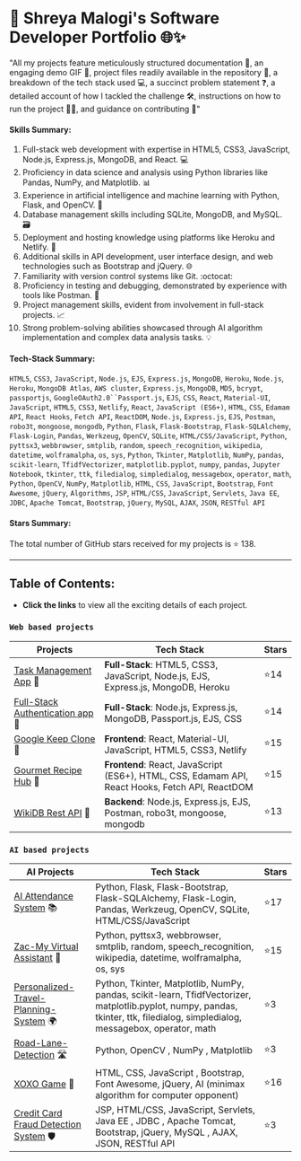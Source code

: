# 🚀 Shreya Malogi's Software Developer Portfolio 🌐✨

"All my projects feature meticulously structured documentation 📄, an engaging demo GIF 🎥, project files readily available in the repository 📂, a breakdown of the tech stack used 💻, a succinct problem statement ❓, a detailed account of how I tackled the challenge 🛠️, instructions on how to run the project 🏃‍♂️, and guidance on contributing 🤝"


#### Skills Summary:

1. Full-stack web development with expertise in HTML5, CSS3, JavaScript, Node.js, Express.js, MongoDB, and React. 💻
2. Proficiency in data science and analysis using Python libraries like Pandas, NumPy, and Matplotlib. 📊
3. Experience in artificial intelligence and machine learning with Python, Flask, and OpenCV. 🤖
4. Database management skills including SQLite, MongoDB, and MySQL. 🗃️
5. Deployment and hosting knowledge using platforms like Heroku and Netlify. 🚀
6. Additional skills in API development, user interface design, and web technologies such as Bootstrap and jQuery. 🌐
7. Familiarity with version control systems like Git. :octocat:
8. Proficiency in testing and debugging, demonstrated by experience with tools like Postman. 🔧
9. Project management skills, evident from involvement in full-stack projects. 📈
10. Strong problem-solving abilities showcased through AI algorithm implementation and complex data analysis tasks. 💡

#### Tech-Stack Summary:

`HTML5`, `CSS3`, `JavaScript`, `Node.js`, `EJS`, `Express.js`, `MongoDB`, `Heroku`, `Node.js`, `Heroku`, `MongoDB Atlas`, `AWS cluster`, `Express.js`, `MongoDB`, `MD5`, `bcrypt`, `passportjs`, `GoogleOAuth2.0``Passport.js`, `EJS`, `CSS`, `React`, `Material-UI`, `JavaScript`, `HTML5`, `CSS3`, `Netlify`, `React`, `JavaScript (ES6+)`, `HTML`, `CSS`, `Edamam API`, `React Hooks`, `Fetch API`, `ReactDOM`, `Node.js`, `Express.js`, `EJS`, `Postman`, `robo3t`, `mongoose`, `mongodb`, `Python`, `Flask`, `Flask-Bootstrap`, `Flask-SQLAlchemy`, `Flask-Login`, `Pandas`, `Werkzeug`, `OpenCV`, `SQLite`, `HTML/CSS/JavaScript`, `Python`, `pyttsx3`, `webbrowser`, `smtplib`, `random`, `speech_recognition`, `wikipedia`, `datetime`, `wolframalpha`, `os`, `sys`, `Python`, `Tkinter`, `Matplotlib`, `NumPy`, `pandas`, `scikit-learn`, `TfidfVectorizer`, `matplotlib.pyplot`, `numpy`, `pandas`, `Jupyter Notebook`, `tkinter`, `ttk`, `filedialog`, `simpledialog`, `messagebox`, `operator`, `math`, `Python`, `OpenCV`, `NumPy`, `Matplotlib`, `HTML`, `CSS`, `JavaScript`, `Bootstrap`, `Font Awesome`, `jQuery`, `Algorithms`, `JSP`, `HTML/CSS`, `JavaScript`, `Servlets`, `Java EE`, `JDBC`, `Apache Tomcat`, `Bootstrap`, `jQuery`, `MySQL`, `AJAX`, `JSON`, `RESTful API`

#### Stars Summary:

The total number of GitHub stars received for my projects is ⭐ 138.

---

## Table of Contents:

- **Click the links** to view all the exciting details of each project.

### `Web based projects`

| Projects | Tech Stack | Stars |
|----------|------------|-------|
| [Task Management App](https://github.com/shreyamalogi/todolist-app) 📅 | **Full-Stack**: HTML5, CSS3, JavaScript, Node.js, EJS, Express.js, MongoDB, Heroku | ⭐14 |
| [Full-Stack Authentication app](https://github.com/shreyamalogi/secret-key-web-app) 🔐 | **Full-Stack**: Node.js, Express.js, MongoDB, Passport.js, EJS, CSS | ⭐️14 |
| [Google Keep Clone](https://github.com/shreyamalogi/Google-Keep-Clone) 📝 | **Frontend**: React, Material-UI, JavaScript, HTML5, CSS3, Netlify | ⭐️15 |
| [Gourmet Recipe Hub](https://github.com/5hre9a/recipe-app) 🍲 | **Frontend**: React, JavaScript (ES6+), HTML, CSS, Edamam API, React Hooks, Fetch API, ReactDOM | ⭐️15 |
| [WikiDB Rest API](https://github.com/shreyamalogi/REST-API) 🚀 | **Backend**: Node.js, Express.js, EJS, Postman, robo3t, mongoose, mongodb | ⭐️13 |



### `AI based projects`

| AI Projects                                                                                               | Tech Stack                                      | Stars |
|----------------------------------------------------------------------------------------------------------------|-------------------------------------------------|-------|
| [AI Attendance System](https://github.com/shreyamalogi/AI_Attendance) 📚                                       | Python, Flask, Flask-Bootstrap, Flask-SQLAlchemy, Flask-Login, Pandas, Werkzeug, OpenCV, SQLite, HTML/CSS/JavaScript                     | ⭐17    |
| [Zac-My Virtual Assistant](https://github.com/5hre9a/ZAC) 🤖                                                   | Python, pyttsx3, webbrowser, smtplib, random, speech_recognition, wikipedia, datetime, wolframalpha, os, sys                | ⭐15    |
| [Personalized-Travel-Planning-System](https://github.com/shreyamalogi/Personalized-travel-planning-system) 🌍 | Python, Tkinter, Matplotlib, NumPy, pandas, scikit-learn, TfidfVectorizer, matplotlib.pyplot, numpy, pandas, tkinter, ttk, filedialog, simpledialog, messagebox, operator, math | ⭐3     |
| [Road-Lane-Detection](https://github.com/shreyamalogi/Road-Lane-Detection) 🛣️                                  | Python, OpenCV , NumPy , Matplotlib          | ⭐3     |
| [XOXO Game](https://github.com/5hre9a/XOXO-game) 🤖                                                            | HTML, CSS, JavaScript , Bootstrap, Font Awesome, jQuery, AI (minimax algorithm for computer opponent)   | ⭐16     |
| [Credit Card Fraud Detection System](https://github.com/shreyamalogi/Credit-Card-Fraud-Detection-System) 🛡️                                                                      | JSP, HTML/CSS, JavaScript, Servlets, Java EE , JDBC , Apache Tomcat, Bootstrap, jQuery, MySQL , AJAX, JSON, RESTful API         | ⭐3     |


